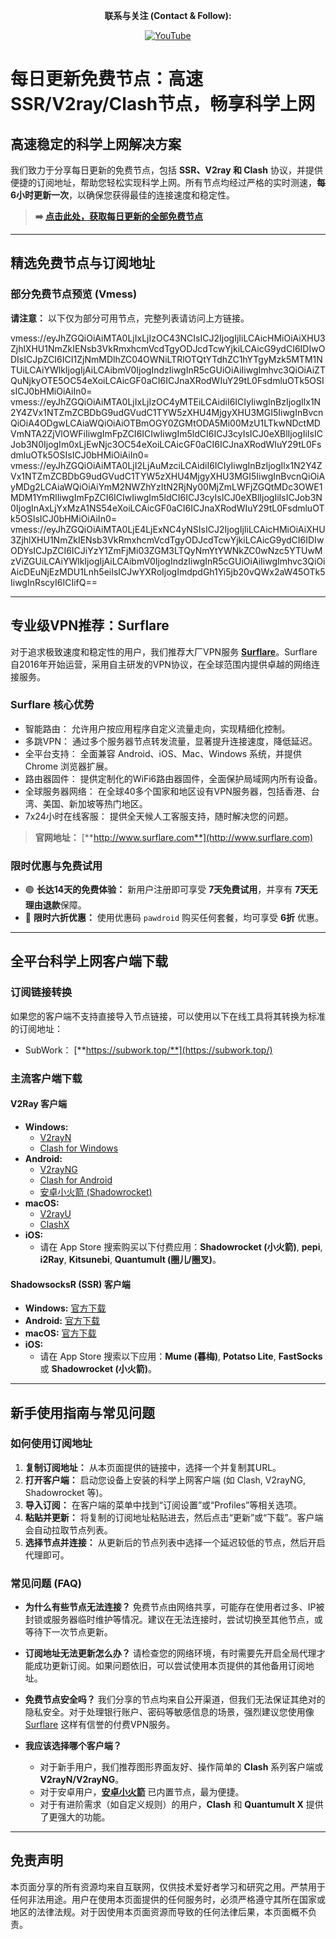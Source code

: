 <div align="center">

**联系与关注 (Contact & Follow):**

[![YouTube](https://img.shields.io/badge/YouTube-%E6%B3%95%E5%85%8B%E9%B1%BF-red?style=for-the-badge&logo=youtube)](https://www.youtube.com/@%E6%B3%95%E5%85%8B%E9%B1%BF-l3m)

</div>

# 每日更新免费节点：高速SSR/V2ray/Clash节点，畅享科学上网

## **高速稳定的科学上网解决方案**

我们致力于分享每日更新的免费节点，包括 **SSR、V2ray 和 Clash** 协议，并提供便捷的订阅地址，帮助您轻松实现科学上网。所有节点均经过严格的实时测速，**每6小时更新一次**，以确保您获得最佳的连接速度和稳定性。

> **➡️ [点击此处，获取每日更新的全部免费节点](https://fakeyou.top/)**

---

## **精选免费节点与订阅地址**

### 部分免费节点预览 (Vmess)

**请注意：** 以下仅为部分可用节点，完整列表请访问上方链接。

vmess://eyJhZGQiOiAiMTA0LjIxLjIzOC43NCIsICJ2IjogIjIiLCAicHMiOiAiXHU3ZjhlXHU1NmZkIENsb3VkRmxhcmVcdTgyODJcdTcwYjkiLCAicG9ydCI6IDIwODIsICJpZCI6ICI1ZjNmMDlhZC04OWNiLTRlOTQtYTdhZC1hYTgyMzk5MTM1NTUiLCAiYWlkIjogIjAiLCAibmV0IjogIndzIiwgInR5cGUiOiAiIiwgImhvc3QiOiAiZTQuNjkyOTE5OC54eXoiLCAicGF0aCI6ICJnaXRodWIuY29tL0FsdmluOTk5OSIsICJ0bHMiOiAiIn0=
vmess://eyJhZGQiOiAiMTA0LjIxLjIzOC4yMTEiLCAidiI6ICIyIiwgInBzIjogIlx1N2Y4ZVx1NTZmZCBDbG9udGVudC1TYW5zXHU4MjgyXHU3MGI5IiwgInBvcnQiOiA4ODgwLCAiaWQiOiAiOTBmOGY0ZGMtODA5Mi00MzU1LTkwNDctMDVmNTA2ZjVlOWFiIiwgImFpZCI6ICIwIiwgIm5ldCI6ICJ3cyIsICJ0eXBlIjogIiIsICJob3N0IjogIm0xLjEwNjc3OC54eXoiLCAicGF0aCI6ICJnaXRodWIuY29tL0FsdmluOTk5OSIsICJ0bHMiOiAiIn0=
vmess://eyJhZGQiOiAiMTA0LjI2LjAuMzciLCAidiI6ICIyIiwgInBzIjogIlx1N2Y4ZVx1NTZmZCBDbG9udGVudC1TYW5zXHU4MjgyXHU3MGI5IiwgInBvcnQiOiAyMDg2LCAiaWQiOiAiYmM2NWZhYzItN2RjNy00MjZmLWFjZGQtMDc3OWE1MDM1YmRlIiwgImFpZCI6ICIwIiwgIm5ldCI6ICJ3cyIsICJ0eXBlIjogIiIsICJob3N0IjogInAxLjYxMzA1NS54eXoiLCAicGF0aCI6ICJnaXRodWIuY29tL0FsdmluOTk5OSIsICJ0bHMiOiAiIn0=
vmess://eyJhZGQiOiAiMTA0LjE4LjExNC4yNSIsICJ2IjogIjIiLCAicHMiOiAiXHU3ZjhlXHU1NmZkIENsb3VkRmxhcmVcdTgyODJcdTcwYjkiLCAicG9ydCI6IDIwODYsICJpZCI6ICJiYzY1ZmFjMi03ZGM3LTQyNmYtYWNkZC0wNzc5YTUwMzViZGUiLCAiYWlkIjogIjAiLCAibmV0IjogIndzIiwgInR5cGUiOiAiIiwgImhvc3QiOiAicDEuNjEzMDU1Lnh5eiIsICJwYXRoIjogImdpdGh1Yi5jb20vQWx2aW45OTk5IiwgInRscyI6ICIifQ==

---

## **专业级VPN推荐：Surflare**

对于追求极致速度和稳定性的用户，我们推荐大厂VPN服务 **[Surflare](http://www.surflare.com)**。Surflare自2016年开始运营，采用自主研发的VPN协议，在全球范围内提供卓越的网络连接服务。

### Surflare 核心优势

*   智能路由： 允许用户按应用程序自定义流量走向，实现精细化控制。
*   多跳VPN： 通过多个服务器节点转发流量，显著提升连接速度，降低延迟。
*   全平台支持： 全面兼容 Android、iOS、Mac、Windows 系统，并提供 Chrome 浏览器扩展。
*   路由器固件： 提供定制化的WiFi6路由器固件，全面保护局域网内所有设备。
*   全球服务器网络： 在全球40多个国家和地区设有VPN服务器，包括香港、台湾、美国、新加坡等热门地区。
*   7x24小时在线客服： 提供全天候人工客服支持，随时解决您的问题。

> **官网地址：** [**http://www.surflare.com**](http://www.surflare.com)

### 限时优惠与免费试用

*   🟢 **长达14天的免费体验：** 新用户注册即可享受 **7天免费试用**，并享有 **7天无理由退款**保障。
*   🔵 **限时六折优惠：** 使用优惠码 `pawdroid` 购买任何套餐，均可享受 **6折** 优惠。

---

## **全平台科学上网客户端下载**

### 订阅链接转换

如果您的客户端不支持直接导入节点链接，可以使用以下在线工具将其转换为标准的订阅地址：
*   SubWork： [**https://subwork.top/**](https://subwork.top/)

### 主流客户端下载

#### V2Ray 客户端

*   **Windows:**
    *   [V2rayN](https://github.com/2dust/v2rayN/releases)
    *   [Clash for Windows](https://github.com/Fndroid/clash_for_windows_pkg/releases)
*   **Android:**
    *   [V2rayNG](https://github.com/2dust/v2rayNG/releases)
    *   [Clash for Android](https://github.com/Kr328/ClashForAndroid/releases)
    *   [安卓小火箭 (Shadowrocket)](https://github.com/Pawdroid/shadowrocket_for_android/releases)
*   **macOS:**
    *   [V2rayU](https://github.com/yanue/V2rayU/releases)
    *   [ClashX](https://github.com/yichengchen/clashX/releases)
*   **iOS:**
    *   请在 App Store 搜索购买以下付费应用：**Shadowrocket (小火箭)**, **pepi**, **i2Ray**, **Kitsunebi**, **Quantumult (圈儿/圈叉)**。

#### ShadowsocksR (SSR) 客户端

*   **Windows:** [官方下载](https://github.com/shadowsocksrr/shadowsocksr-csharp/releases)
*   **Android:** [官方下载](https://github.com/shadowsocksrr/shadowsocksr-android/releases)
*   **macOS:** [官方下载](https://github.com/qinyuhang/ShadowsocksX-NG-R/releases)
*   **iOS:**
    *   请在 App Store 搜索以下应用：**Mume (暮梅)**, **Potatso Lite**, **FastSocks** 或 **Shadowrocket (小火箭)**。

---

## **新手使用指南与常见问题**

### 如何使用订阅地址

1.  **复制订阅地址：** 从本页面提供的链接中，选择一个并复制其URL。
2.  **打开客户端：** 启动您设备上安装的科学上网客户端 (如 Clash, V2rayNG, Shadowrocket 等)。
3.  **导入订阅：** 在客户端的菜单中找到“订阅设置”或“Profiles”等相关选项。
4.  **粘贴并更新：** 将复制的订阅地址粘贴进去，然后点击“更新”或“下载”。客户端会自动拉取节点列表。
5.  **选择节点并连接：** 从更新后的节点列表中选择一个延迟较低的节点，然后开启代理即可。

### 常见问题 (FAQ)

*   **为什么有些节点无法连接？**
    免费节点由网络共享，可能存在使用者过多、IP被封锁或服务器临时维护等情况。建议在无法连接时，尝试切换至其他节点，或等待下一次节点更新。

*   **订阅地址无法更新怎么办？**
    请检查您的网络环境，有时需要先开启全局代理才能成功更新订阅。如果问题依旧，可以尝试使用本页提供的其他备用订阅地址。

*   **免费节点安全吗？**
    我们分享的节点均来自公开渠道，但我们无法保证其绝对的隐私安全。对于处理银行账户、密码等敏感信息的场景，强烈建议您使用像 [Surflare](http.surflare.com) 这样有信誉的付费VPN服务。

*   **我应该选择哪个客户端？**
    *   对于新手用户，我们推荐图形界面友好、操作简单的 **Clash** 系列客户端或 **V2rayN/V2rayNG**。
    *   对于安卓用户，**[安卓小火箭](https://github.com/Pawdroid/shadowrocket_for_android/releases)** 已内置节点，最为便捷。
    *   对于有进阶需求（如自定义规则）的用户，**Clash** 和 **Quantumult X** 提供了更强大的功能。

---

## **免责声明**

本页面分享的所有资源均来自互联网，仅供技术爱好者学习和研究之用。严禁用于任何非法用途。用户在使用本页面提供的任何服务时，必须严格遵守其所在国家或地区的法律法规。对于因使用本页面资源而导致的任何法律后果，本页面概不负责。
